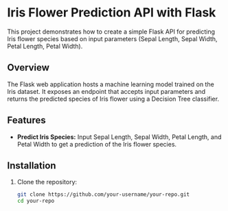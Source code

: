 # Iris Flower Prediction API with Flask

This project demonstrates how to create a simple Flask API for predicting Iris flower species based on input parameters (Sepal Length, Sepal Width, Petal Length, Petal Width).

## Overview

The Flask web application hosts a machine learning model trained on the Iris dataset. It exposes an endpoint that accepts input parameters and returns the predicted species of Iris flower using a Decision Tree classifier.

## Features

- **Predict Iris Species:** Input Sepal Length, Sepal Width, Petal Length, and Petal Width to get a prediction of the Iris flower species.

## Installation

1. Clone the repository:

   ```bash
   git clone https://github.com/your-username/your-repo.git
   cd your-repo
